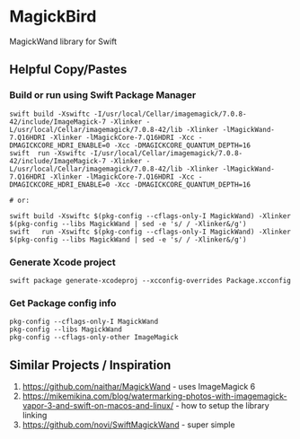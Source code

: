 # MagickBird

MagickWand library for Swift


## Helpful Copy/Pastes

### Build or run using Swift Package Manager

    swift build -Xswiftc -I/usr/local/Cellar/imagemagick/7.0.8-42/include/ImageMagick-7 -Xlinker -L/usr/local/Cellar/imagemagick/7.0.8-42/lib -Xlinker -lMagickWand-7.Q16HDRI -Xlinker -lMagickCore-7.Q16HDRI -Xcc -DMAGICKCORE_HDRI_ENABLE=0 -Xcc -DMAGICKCORE_QUANTUM_DEPTH=16
    swift  run -Xswiftc -I/usr/local/Cellar/imagemagick/7.0.8-42/include/ImageMagick-7 -Xlinker -L/usr/local/Cellar/imagemagick/7.0.8-42/lib -Xlinker -lMagickWand-7.Q16HDRI -Xlinker -lMagickCore-7.Q16HDRI -Xcc -DMAGICKCORE_HDRI_ENABLE=0 -Xcc -DMAGICKCORE_QUANTUM_DEPTH=16

    # or:

    swift build -Xswiftc $(pkg-config --cflags-only-I MagickWand) -Xlinker $(pkg-config --libs MagickWand | sed -e 's/ / -Xlinker&/g')
    swift   run -Xswiftc $(pkg-config --cflags-only-I MagickWand) -Xlinker $(pkg-config --libs MagickWand | sed -e 's/ / -Xlinker&/g')

### Generate Xcode project

    swift package generate-xcodeproj --xcconfig-overrides Package.xcconfig

### Get Package config info

    pkg-config --cflags-only-I MagickWand
    pkg-config --libs MagickWand
    pkg-config --cflags-only-other ImageMagick


## Similar Projects / Inspiration

1. https://github.com/naithar/MagickWand - uses ImageMagick 6
2. https://mikemikina.com/blog/watermarking-photos-with-imagemagick-vapor-3-and-swift-on-macos-and-linux/ - how to setup the library linking
3. https://github.com/novi/SwiftMagickWand - super simple
